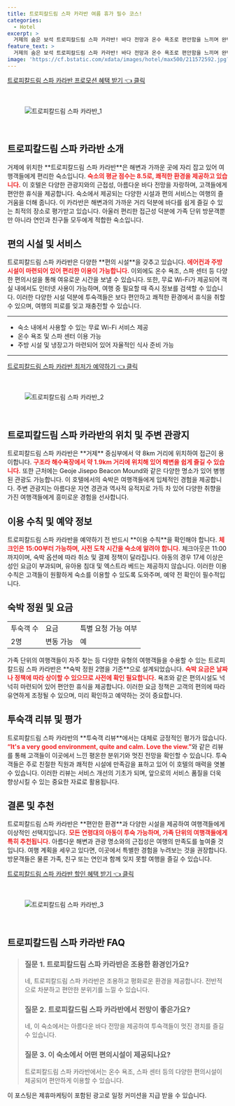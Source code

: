 ```yaml
---
title: 트로피칼드림 스파 카라반 여름 휴가 필수 코스!
categories:
  - Hotel
excerpt: >
  거제의 숨은 보석 트로피칼드림 스파 카라반! 바다 전망과 온수 욕조로 편안함을 느끼며 완벽한 휴식을 즐겨보세요. 숙소가 제공하는 무료 WiFi와 스파 시설이 여러분을 기다립니다!
feature_text: >
  거제의 숨은 보석 트로피칼드림 스파 카라반! 바다 전망과 온수 욕조로 편안함을 느끼며 완벽한 휴식을 즐겨보세요. 숙소가 제공하는 무료 WiFi와 스파 시설이 여러분을 기다립니다!
image: 'https://cf.bstatic.com/xdata/images/hotel/max500/211572592.jpg?k=ec161ba1f1a0d2ccd661c96f11208e799a70bd7e54a8e0e977dac14a3a1ac276&o=&hp=1'
---
```


<p><a class="modoo-button" href="https://tinyurl.com/2yz3cbwn" rel="nofollow noopener">트로피칼드림 스파 카라반 프로모션 혜택 받기 👈 클릭</a></p><br/>
<figure class="image"><img alt="트로피칼드림 스파 카라반_1" src="https://cf.bstatic.com/xdata/images/hotel/max1024x768/211572349.jpg?k=e7ccb0c9986cd8898ea18724b349f593eccfb7ae3c283d2b007d477ae016316d&amp;o=&amp;hp=1"/></figure><br/>

<h2 id="트로피칼드림_스파_카라반_소개">트로피칼드림 스파 카라반 소개</h2>
<p>거제에 위치한 **트로피칼드림 스파 카라반**은 해변과 가까운 곳에 자리 잡고 있어 여행객들에게 편리한 숙소입니다. <b><span style="color: #ee2323;">숙소의 평균 점수는 8.5로, 쾌적한 환경을 제공하고 있습니다.</span></b> 이 호텔은 다양한 관광지와의 근접성, 아름다운 바다 전망을 자랑하며, 고객들에게 편안한 휴식을 제공합니다. 숙소에서 제공되는 다양한 시설과 편의 서비스는 여행의 즐거움을 더해 줍니다. 이 카라반은 해변과의 가까운 거리 덕분에 바다를 쉽게 즐길 수 있는 최적의 장소로 평가받고 있습니다. 아울러 편리한 접근성 덕분에 가족 단위 방문객뿐만 아니라 연인과 친구들 모두에게 적합한 숙소입니다.</p>
<h2 id="편의_시설_및_서비스">편의 시설 및 서비스</h2>
<p>트로피칼드림 스파 카라반은 다양한 **편의 시설**을 갖추고 있습니다. <b><span style="color: #ee2323;">에어컨과 주방 시설이 마련되어 있어 편리한 이용이 가능합니다.</span></b> 이외에도 온수 욕조, 스파 센터 등 다양한 편의시설을 통해 여유로운 시간을 보낼 수 있습니다. 또한, 무료 Wi-Fi가 제공되어 객실 내에서도 인터넷 사용이 가능하며, 여행 중 필요할 때 즉시 정보를 검색할 수 있습니다. 이러한 다양한 시설 덕분에 투숙객들은 보다 편안하고 쾌적한 환경에서 휴식을 취할 수 있으며, 여행의 피로를 잊고 재충전할 수 있습니다.</p>
<hr/>
<ul>
<li>숙소 내에서 사용할 수 있는 무료 Wi-Fi 서비스 제공</li>
<li>온수 욕조 및 스파 센터 이용 가능</li>
<li>주방 시설 및 냉장고가 마련되어 있어 자율적인 식사 준비 가능</li>
</ul>
<hr/>
<p><a class="modoo-button" href="https://tinyurl.com/2yz3cbwn" rel="nofollow noopener">트로피칼드림 스파 카라반 최저가 예약하기 👈 클릭</a></p><br/>
<figure class="image"><img alt="트로피칼드림 스파 카라반_2" src="https://cf.bstatic.com/xdata/images/hotel/max500/211572592.jpg?k=ec161ba1f1a0d2ccd661c96f11208e799a70bd7e54a8e0e977dac14a3a1ac276&amp;o=&amp;hp=1"/></figure><br/>
<h2 id="위치_및_주변_관광지">트로피칼드림 스파 카라반의 위치 및 주변 관광지</h2>
<p>트로피칼드림 스파 카라반은 **거제** 중심부에서 약 8km 거리에 위치하여 접근이 용이합니다. <b><span style="color: #ee2323;">구조라 해수욕장에서 약 1.9km 거리에 위치해 있어 해변을 쉽게 즐길 수 있습니다.</span></b> 또한 근처에는 Geoje Jisepo Beacon Mound와 같은 다양한 명소가 있어 병행된 관광도 가능합니다. 이 호텔에서의 숙박은 여행객들에게 입체적인 경험을 제공합니다. 주변 관광지는 아름다운 자연 경관과 역사적 유적지로 가득 차 있어 다양한 취향을 가진 여행객들에게 흥미로운 경험을 선사합니다.</p>
<h2 id="이용_수칙_및_예약_정보">이용 수칙 및 예약 정보</h2>
<p>트로피칼드림 스파 카라반을 예약하기 전 반드시 **이용 수칙**을 확인해야 합니다. <b><span style="color: #ee2323;">체크인은 15:00부터 가능하며, 사전 도착 시간을 숙소에 알려야 합니다.</span></b> 체크아웃은 11:00까지이며, 숙박 옵션에 따라 취소 및 결제 정책이 달라집니다. 아동의 경우 17세 이상은 성인 요금이 부과되며, 유아용 침대 및 엑스트라 베드는 제공하지 않습니다. 이러한 이용 수칙은 고객들이 원활하게 숙소를 이용할 수 있도록 도와주며, 예약 전 확인이 필수적입니다.</p>
<h2 id="숙박_정원_및_요금">숙박 정원 및 요금</h2>
<table>
<tr>
<td>투숙객 수</td>
<td>요금</td>
<td>특별 요청 가능 여부</td>
</tr>
<tr>
<td>2명</td>
<td>변동 가능</td>
<td>예</td>
</tr>
</table>
<p>가족 단위의 여행객들이 자주 찾는 등 다양한 유형의 여행객들을 수용할 수 있는 트로피칼드림 스파 카라반은 **숙박 정원 2명을 기준**으로 설계되었습니다. <b><span style="color: #ee2323;">숙박 요금은 날짜나 정책에 따라 상이할 수 있으므로 사전에 확인 필요합니다.</span></b> 욕조와 같은 편의시설도 넉넉히 마련되어 있어 편안한 휴식을 제공합니다. 이러한 요금 정책은 고객의 편의에 따라 유연하게 조정될 수 있으며, 미리 확인하고 예약하는 것이 중요합니다.</p>
<h2 id="투숙객_리뷰_및_평가">투숙객 리뷰 및 평가</h2>
<p>트로피칼드림 스파 카라반의 **투숙객 리뷰**에서는 대체로 긍정적인 평가가 많습니다. <b><span style="color: #ee2323;">“It's a very good environment, quite and calm. Love the view.”</span></b>와 같은 리뷰를 통해 고객들이 이곳에서 느낀 평온한 분위기와 멋진 전망을 확인할 수 있습니다. 투숙객들은 주로 친절한 직원과 쾌적한 시설에 만족감을 표하고 있어 이 호텔의 매력을 엿볼 수 있습니다. 이러한 리뷰는 서비스 개선의 기초가 되며, 앞으로의 서비스 품질을 더욱 향상시킬 수 있는 중요한 자료로 활용됩니다.</p>
<h2 id="결론_및_추천">결론 및 추천</h2>
<p>트로피칼드림 스파 카라반은 **편안한 환경**과 다양한 시설을 제공하여 여행객들에게 이상적인 선택지입니다. <b><span style="color: #ee2323;">모든 연령대의 아동이 투숙 가능하며, 가족 단위의 여행객들에게 특히 추천됩니다.</span></b> 아름다운 해변과 관광 명소와의 근접성은 여행의 만족도를 높여줄 것입니다. 여행 계획을 세우고 있다면, 이곳에서 특별한 경험을 누려보는 것을 권장합니다. 방문객들은 물론 가족, 친구 또는 연인과 함께 잊지 못할 여행을 즐길 수 있습니다.</p>

<p><a class="modoo-button" href="https://tinyurl.com/2yz3cbwn" rel="nofollow noopener">트로피칼드림 스파 카라반 할인 혜택 받기 👈 클릭</a></p><br>

<figure class="image"><img src="https://cf.bstatic.com/xdata/images/hotel/max500/211572467.jpg?k=09479b4e30232bb8fe7e68d6d2706ee8a861631405f6cedad628e4c9d86fe172&o=&hp=1" alt="트로피칼드림 스파 카라반_3"></figure><br>
<h2 id="트로피칼드림 스파 카라반_FAQ">트로피칼드림 스파 카라반 FAQ</h2>
<div itemscope="" itemtype="https://schema.org/FAQPage"> 
<blockquote> 
<div itemscope="" itemprop="mainEntity" itemtype="https://schema.org/Question"> 
<h3 id="질문_1" itemprop="name">질문 1. 트로피칼드림 스파 카라반은 조용한 환경인가요?</h3> 
<div itemscope="" itemprop="acceptedAnswer" itemtype="https://schema.org/Answer"> 
<span itemprop="text"> 
<p>네, 트로피칼드림 스파 카라반은 조용하고 평화로운 환경을 제공합니다. 전반적으로 차분하고 편안한 분위기를 느낄 수 있습니다.</p> 
</span> 
</div> 
</div> 
<div itemscope="" itemprop="mainEntity" itemtype="https://schema.org/Question"> 
<h3 id="질문_2" itemprop="name">질문 2. 트로피칼드림 스파 카라반에서 전망이 좋은가요?</h3> 
<div itemscope="" itemprop="acceptedAnswer" itemtype="https://schema.org/Answer"> 
<span itemprop="text"> 
<p>네, 이 숙소에서는 아름다운 바다 전망을 제공하여 투숙객들이 멋진 경치를 즐길 수 있습니다.</p> 
</span> 
</div> 
</div> 
<div itemscope="" itemprop="mainEntity" itemtype="https://schema.org/Question"> 
<h3 id="질문_3" itemprop="name">질문 3. 이 숙소에서 어떤 편의시설이 제공되나요?</h3> 
<div itemscope="" itemprop="acceptedAnswer" itemtype="https://schema.org/Answer"> 
<span itemprop="text"> 
<p>트로피칼드림 스파 카라반에서는 온수 욕조, 스파 센터 등의 다양한 편의시설이 제공되어 편안하게 이용할 수 있습니다.</p> 
</span> 
</div> 
</div> 
</blockquote> 
</div><p>이 포스팅은 제휴마케팅이 포함된 광고로 일정 커미션을 지급 받을 수 있습니다.</p>

